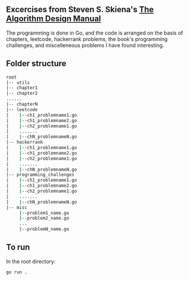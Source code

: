 ## Excercises from Steven S. Skiena's [The Algorithm Design Manual](https://www.amazon.com/Algorithm-Design-Manual-Steven-Skiena/dp/1849967202)

The programming is done in Go, and the code is arranged on the basis of chapters, leetcode, hackerrank problems, the book's programming challenges, and miscelleneous problems I have found interesting.

## Folder structure
```bash
root
|-- utils
|-- chapter1
|-- chapter2
......
|-- chapterN
|-- leetcode
|    |--ch1_problemname1.go
|    |--ch1_problemname2.go
|    |--ch2_problemname1.go
|    .......
|    |--chN_problemnameN.go
|-- hackerrank
|    |--ch1_problemname1.go
|    |--ch1_problemname2.go
|    |--ch2_problemname1.go
|    .......
|    |--chN_problemnameN.go
|-- programming_challenges
|    |--ch1_problemname1.go
|    |--ch1_problemname2.go
|    |--ch2_problemname1.go
|    .......
|    |--chN_problemnameN.go
|-- misc
     |--problem1_name.go
     |--problem2_name.go
     ...
     |--problemN_name.go

```
## To run
In the root directory:

```bash
go run .
```